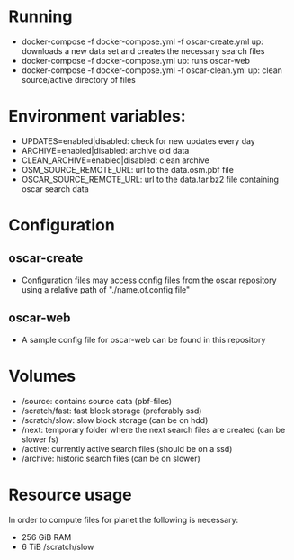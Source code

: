 # Running
 * docker-compose -f docker-compose.yml -f oscar-create.yml up: downloads a new data set and creates the necessary search files
 * docker-compose -f docker-compose.yml up: runs oscar-web
 * docker-compose -f docker-compose.yml -f oscar-clean.yml up: clean source/active directory of files

# Environment variables:
 * UPDATES=enabled|disabled: check for new updates every day
 * ARCHIVE=enabled|disabled: archive old data
 * CLEAN_ARCHIVE=enabled|disabled: clean archive
 * OSM_SOURCE_REMOTE_URL: url to the data.osm.pbf file
 * OSCAR_SOURCE_REMOTE_URL: url to the data.tar.bz2 file containing oscar search data

# Configuration
## oscar-create
 * Configuration files may access config files from the oscar repository using a relative path of "./name.of.config.file"

## oscar-web
 * A sample config file for oscar-web can be found in this repository

# Volumes
 * /source: contains source data (pbf-files)
 * /scratch/fast: fast block storage (preferably ssd)
 * /scratch/slow: slow block storage (can be on hdd)
 * /next: temporary folder where the next search files are created (can be slower fs)
 * /active: currently active search files (should be on a ssd)
 * /archive: historic search files (can be on slower)

 # Resource usage
In order to compute files for planet the following is necessary:
 * 256 GiB RAM
 * 6 TiB /scratch/slow
